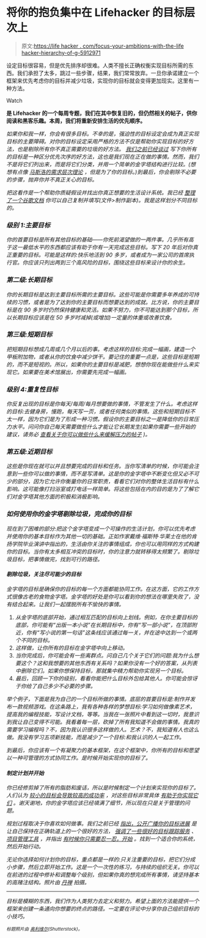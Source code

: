 # 将你的抱负集中在 Lifehacker 的目标层次上

> 原文:[https://life hacker . com/focus-your-ambitions-with-the-life hacker-hierarchy-of-g-5912971](https://lifehacker.com/focus-your-ambitions-with-the-lifehacker-hierarchy-of-g-5912971)

设定目标很容易，但是优先排序却很难。人类不擅长正确权衡实现目标所需的东西。我们承担了太多，跳过一些步骤，结果，我们常常放弃。一旦你承诺建立一个框架来优先考虑你的目标并减少垃圾，实现你的目标就会变得更加现实。这里有一种方法。

Watch

[](http://lifehacker.com/tag/blast-from-the-past)**是 Lifehacker 的一个每周专题，我们在其中恢复旧的，但仍然相关的帖子，供你阅读和黑客乐趣。本周，我们将重新安排生活的优先顺序。**

*如果你和我一样，你会有很多目标。不幸的是，强迫性的目标设定会成为真正实现目标的主要障碍。对你的目标设定采用严格的方法不仅是帮助你实现目标的好方法，也是剔除所有你不真正需要的垃圾的好方法。 [我们之前已经谈过](https://lifehacker.com/why-you-should-risk-dweebhood-with-written-goals-5057170) 写下你所有的目标是一种区分优先次序的好方法，这也是我们现在正在做的事情。然而，我们不是将它们列出来，而是将它们分类，并用一个简单的金字塔结构进行比较。(想想有点像 [马斯洛的需求层次理论](http://en.wikipedia.org/wiki/Maslow%27s_Pyramid) ，但是为了你的目标。)到最后，你会剔除不必要的步骤，抛弃你并不真正关心的目标。*

*把这看作是一个帮助你质疑假设并找出你真正想要的生活设计系统。我已经 [整理了一个谷歌文档](https://docs.google.com/drawings/d/1giBtKGmfW7FdSIJ3QEWbp6ejWaje7wJqASjB1F-lHfc/edit) 你可以自己复制并填写(文件>制作副本)。我是这样划分不同目标的。*

### *级别 1:主要目标*

*你的首要目标是所有其他目标的基础——你死前渴望做的一两件事。几乎所有高于这一最低水平的东西都应该有助于你有一天完成这些目标。写下 20 年后对你真正重要的目标。可能是这样的:快乐地活到 90 多岁，或者成为一家公司的首席执行官。你应该只列出两到三个高风险的目标，围绕这些目标来设计你的余生。*

### *第二级:长期目标*

*你的长期目标是达到主要目标所需的主要目标。这些可能是你需要多年养成的可持续的习惯，或者是为了达到你的主要目标而想要达到的成就。比方说，你的主要目标是在 90 多岁时仍然保持健康和灵活。如果不努力，你不可能达到那个目标，所以长期目标应该是在 50 多岁时减掉(或增加)一定量的体重或改善饮食。*

### *第三级:短期目标*

*把短期目标想成几周或几个月以后的事。考虑这样的目标:完成一幅画，建造一个甲板附加物，或者从你的饮食中减少饼干。要记住的重要一点是，这些目标是短期的，而不是短视的。所以，如果你的主要目标是减肥，想想你现在能做些什么来实现它。如果要在美术馆展出，你需要先完成一幅画。*

### *级别 4:重复性目标*

*你反复出现的目标是你每天/每周/每月想要做的事情，不管发生了什么。考虑这样的目标:去健身房，慢跑，每天写一页，或者任何类似的事情。这些和短期目标不太一样，因为它们是为了形成一种习惯。假设你的主要目标之一是降低你的日常压力水平。问问你自己每天需要做些什么才能让它长期发生(如果你需要一些开始的建议，请务必 [查看关于你可以做些什么来缓解压力的帖子](https://lifehacker.com/what-stress-actually-does-to-you-and-what-you-can-do-ab-5836879) )。*

### *第五级:近期目标*

*这些是你现在就可以并且想要完成的目标和任务。当你写清单的时候，你可能会注意到一些你可以做的事情，而不是写清单。这是你的金字塔中不断变化但又必不可少的部分，因为它允许你衡量你的日常职责，看看它们对你的整体生活目标有什么影响。这可能像打扫浴室或打电话一样简单。将这些包括在内的目的是为了了解它们对金字塔其他方面的积极和消极影响。*

### *如何使用你的金字塔剔除垃圾，完成你的目标*

*现在到了困难的部分:把这个金字塔变成一个可操作的生活计划，你可以优先考虑并使用你的基本目标作为其他一切的基础。正如作家戴维·福斯特·华莱士在他的肯扬学院毕业演讲中指出的，生活由你关注的事情组成，你也可以用同样的方式构建你的目标。当你有太多相互冲突的目标时，你的注意力就转移得太频繁了。剔除垃圾目标，把事情做完，找到可行的路径。*

#### ***剔除垃圾，关注尽可能少的目标***

*金字塔的目标是确保你的目标的每一个方面都能协同工作。在这方面，它的工作方式很像古老的食物金字塔。金字塔的好处是你可以看到你的想法在哪里失败了，没有结合起来。让我们一起摆脱所有不愉快的事情。*

1.  *从金字塔的底部开始，通过相互匹配的目标向上划线。例如，在你主要目标的底部，你可能有“出版一本小说”在长期目标中，你有“写一部小说”，在顶部附近，你有“写小说的第一句话”这条线应该通过每一关，并在途中达到一个或两个不同的目标。*
2.  *这样做，让你所有的目标在金字塔中向上移动。*
3.  *当你完成后，你可能会有一些离群点。问自己几个关于它们的问题:我为什么想要这个？这和我想要的其他东西有关系吗？如果你没有一个好的答案，从列表中删除它们。如果你想保持目标，那就集中精力帮助你实现另一个目标。*
4.  *最后，回顾一下你的级别，看看你能把什么目标外包给其他人。你可能会惊讶于你给了自己多少不必要的步骤。*

*举个例子，下面是我为自己的一个目标所做的事情。底层的首要目标是:制作并发布一款视频游戏。在这条路上，我有各种各样的梦想目标:学习如何做像素艺术，提高我的编程技能，写设计文档，等等。当我在一张照片中看到这一切时，我意识到我让自己变得不可能。我看着每一层，砍掉了所有我知道不会做的事情。我真的需要学习编程吗？不，因为我认识很多这样做的人。艺术？不，我知道有人也这么做。我没有学习五项新技能，而是减少了一个目标:和我认识的人一起工作。*

*到最后，你应该有一个有凝聚力的基本框架，在这个框架中，你所有的目标和愿望以一种可管理的方式协同工作。是时候开始实现你的目标了。*

#### ***制定计划并开始***

*你已经修剪掉了所有的脂肪和废话，所以是时候制定一个计划来实现你的目标了。人们认为 [较小的目标会导致较高的成功率](http://www.eurekalert.org/pub_releases/2012-04/uocp-sto041612.php) ，对这些目标非常具体 [有助于你实现它们](http://www.sciencedaily.com/releases/2012/05/120516152448.htm) 。谢天谢地，你的金字塔应该已经填满了细节，所以现在只是关于管理的问题。*

*规划过程取决于你喜欢如何做事。我们之前已经 [指出，公开广播你的目标进展](https://lifehacker.com/how-to-work-towards-and-achieve-your-goals-in-public-5893162) 是让自己保持在正确轨道上的一个很好的方法， [强调了一些很好的目标跟踪服务](http://lifehacker.com/five-best-goal-tracking-services-5873909) 、 [项目管理工具](http://lifehacker.com/five-best-personal-project-management-tools-5601278) ，并指出 [有时候你只需要忍一忍，开始](http://lifehacker.com/getting-started-is-everything-5892576) 。找到一个适合你的系统，然后开始行动。*

*无论你选择如何计划你的目标，重点都是一样的:只关注重要的目标，把它们分成小步骤，然后立即开始工作。这是一个一次性的练习，与持续的组织无关。你可以在前进的过程中修补和调整每个级别，但如果你真的想完成所有事情，请坚持基本的高赌注结构。*照片由* [*丹禅*](http://www.flickr.com/photos/danzen/6106549586/) 拍摄。*

* * *

*目标是模糊的东西，我们作为人类努力去定义和努力。希望上面的方法能提供一个框架来创建一条通向你想要的终点的路径。一定要在评论中分享你自己组织目标的小技巧。*

**<small>标题照片由</small>* [*<small>奥利维尔</small>*](http://www.shutterstock.com/pic.mhtml?id=86928931)*<small>(Shutterstock)</small>*<small>。</small>*